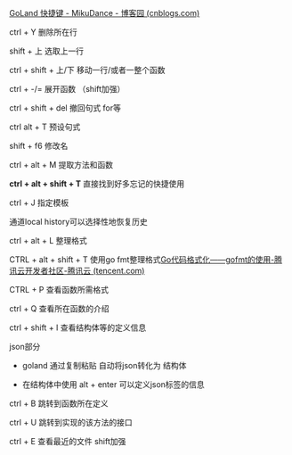 [GoLand 快捷键 - MikuDance - 博客园 (cnblogs.com)](https://www.cnblogs.com/just-save/p/12389901.html)

ctrl + Y 				删除所在行

shift + 上 				选取上一行

ctrl + shift  + 上/下			移动一行/或者一整个函数

ctrl + -/= 				展开函数 （shift加强）

ctrl + shift + del 			撤回句式 for等

ctrl alt + T				预设句式



shift + f6  				修改名  

ctrl + alt + M 			提取方法和函数

**ctrl + alt + shift + T** 			直接找到好多忘记的快捷使用

ctrl + J 				指定模板



通道local history可以选择性地恢复历史



ctrl + alt + L 		整理格式

CTRL + alt + shift + T 	 使用go fmt整理格式[Go代码格式化——gofmt的使用-腾讯云开发者社区-腾讯云 (tencent.com)](https://cloud.tencent.com/developer/article/2266210)



CTRL + P 			查看函数所需格式



ctrl + Q 				查看所在函数的介绍

ctrl + shift + I  			查看结构体等的定义信息



json部分

- goland 通过复制粘贴 自动将json转化为 结构体

- 在结构体中使用 alt + enter 可以定义json标签的信息



ctrl + B 				跳转到函数所在定义



ctrl + U 				跳转到实现的该方法的接口



ctrl + E 				查看最近的文件 shift加强